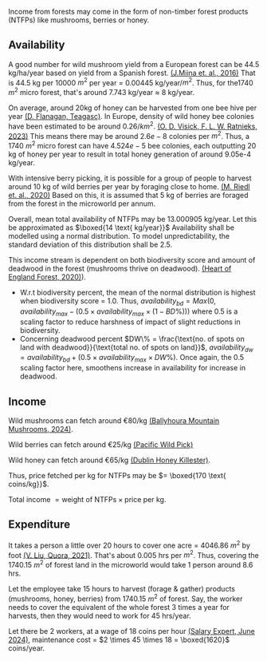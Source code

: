 Income from forests may come in the form of non-timber forest products (NTFPs) like mushrooms, berries or honey.

## Availability

A good number for wild mushroom yield from a European forest can be 44.5 kg/ha/year based on yield from a Spanish forest. [(J.Miina et. al., 2016)](https://star-tree.eu/images/visuals/reader/7_promoting%20wild%20mushroom%20yields.pdf) That is 44.5 kg per 10000 $m^2$ per year = 0.00445 kg/year/$m^2$. Thus, for the1740 $m^2$ micro forest, that's around 7.743 kg/year $\approx$ 8 kg/year.

On average, around 20kg of honey can be harvested from one bee hive per year [(D. Flanagan, Teagasc)](https://www.teagasc.ie/rural-economy/rural-development/diversification/bee-keeping-and-honey-production/). In Europe, density of wild honey bee colonies have been estimated to be around $0.26/km^2$. [(O. D. Visick, F. L. W. Ratnieks, 2023)](https://pubmed.ncbi.nlm.nih.gov/37841222/)  This means there may be around $2.6e-8$ colonies per $m^2$. Thus, a 1740 $m^2$ micro forest can have $4.524e-5$ bee colonies, each outputting 20 kg of honey per year to result in total honey generation of around 9.05e-4 kg/year.

With intensive berry picking, it is possible for a group of people to harvest around $10 \text{ kg}$ of wild berries per year by foraging close to home. [(M. Riedl et. al., 2020)](https://www.mdpi.com/1999-4907/11/10/1114) Based on this, it is assumed that 5 kg of berries are foraged from the forest in the microworld per annum.

Overall, mean total availability of NTFPs may be $13.000905 \text{ kg/year}$. Let this be approximated as $\boxed{14 \text{ kg/year}}$ Availability shall be modelled using a normal distribution. To model unpredictability, the standard deviation of this distribution shall be 2.5.

This income stream is dependent on both biodiversity score and amount of deadwood in the forest (mushrooms thrive on deadwood). [(Heart of England Forest, 2020)](https://heartofenglandforest.org/news/5-fungi-spot-forest)).
* W.r.t biodiversity percent, the mean of the normal distribution is highest when biodiversity score = 1.0. Thus, $availability_{bd} = Max(0, availability_{max} -  (0.5 \times availability_{max} \times (1 - BD\%)))$ where 0.5 is a scaling factor to reduce harshness of impact of slight reductions in biodiversity.
* Concerning deadwood percent $DW\% = \frac{\text{no. of spots on land with deadwood}}{\text{total no. of spots on land}}$, $availability_{dw} = availability_{bd} +  (0.5 \times availability_{max} \times DW\%)$. Once again, the 0.5 scaling factor here, smoothens increase in availability for increase in deadwood.

## Income

Wild mushrooms can fetch around €80/kg [(Ballyhoura Mountain Mushrooms, 2024)](https://ballyhouramushrooms.ie/store/Wild-Irish-Mushrooms-c87664037).

Wild berries can fetch around €25/kg [(Pacific Wild Pick)](https://pacificwildpick.com/collections/berries)

Wild honey can fetch around €65/kg [(Dublin Honey Killester)](https://dublinhoneykillester.ie/product/pure-irish-honey-killester/).

Thus, price fetched per kg for NTFPs may be $= \boxed{170 \text{ coins/kg}}$.

Total income $= \text{weight of NTFPs} \times \text{price per kg}$. 

## Expenditure

It takes a person a little over 20 hours to cover one acre = 4046.86 $m^2$ by foot [(V. Liu, Quora, 2021)](https://www.quora.com/How-long-does-it-take-a-person-to-walk-an-acre). That's about 0.005 hrs per $m^2$.  Thus, covering the 1740.15 $m^2$ of forest land in the microworld would take 1 person around 8.6 hrs.

Let the employee take 15 hours to harvest (forage & gather) products (mushrooms, honey, berries) from 1740.15 $m^2$ of forest. Say, the worker needs to cover the equivalent of the whole forest 3 times a year for harvests, then they would need to work for 45 hrs/year. 

Let there be 2 workers, at a wage of 18 coins per hour [(Salary Expert, June 2024)](https://www.salaryexpert.com/salary/job/forest-worker/ireland), maintenance cost = $2 \times 45 \times 18 = \boxed{1620}$ coins/year.